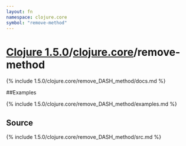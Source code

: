```yaml
---
layout: fn
namespace: clojure.core
symbol: "remove-method"
---
```


# [Clojure 1.5.0](../../)/[clojure.core](../)/remove-method

{% include 1.5.0/clojure.core/remove_DASH_method/docs.md %}

##Examples

{% include 1.5.0/clojure.core/remove_DASH_method/examples.md %}
## Source
{% include 1.5.0/clojure.core/remove_DASH_method/src.md %}

